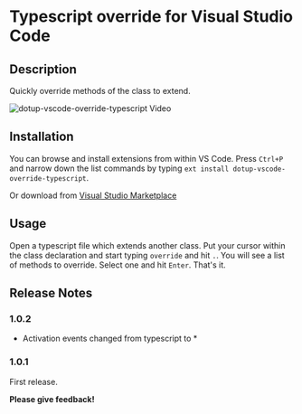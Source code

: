 # Typescript override for Visual Studio Code
## Description

Quickly override methods of the class to extend.

![dotup-vscode-override-typescript Video](https://raw.githubusercontent.com/dotupNET/dotup-vscode-override-typescript/master/images/video.gif)

## Installation

You can browse and install extensions from within VS Code. Press `Ctrl+P` and narrow down the list commands by typing `ext install dotup-vscode-override-typescript`.

Or download from 
[Visual Studio Marketplace](https://marketplace.visualstudio.com/items?itemName=dotup.dotup-vscode-override-typescript "Visual Studio Marketplace Homepage")

## Usage

Open a typescript file which extends another class. Put your cursor within the class declaration and start typing `override` and hit `.`. You will see a list of methods to override. Select one and hit `Enter`. That's it.

## Release Notes

### 1.0.2

- Activation events changed from typescript to *

### 1.0.1

First release.

**Please give feedback!**
